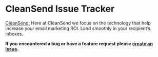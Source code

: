 # CleanSend Issue Tracker



[CleanSend:](https://cleansend.com)
Here at CleanSend we focus on the technology that help increase your email marketing ROI. Land smoothly in your recipient’s inboxes.

**If you encountered a bug or have a feature request please [create an issue](https://github.com/cleansend/Issues/issues/new).**